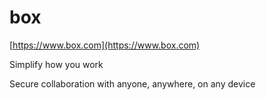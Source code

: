 # box

[https://www.box.com](https://www.box.com)

Simplify how you work

Secure collaboration with anyone, anywhere, on any device
